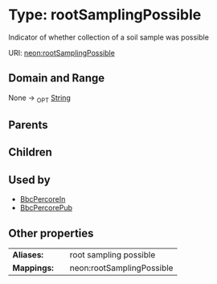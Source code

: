 
# Type: rootSamplingPossible


Indicator of whether collection of a soil sample was possible

URI: [neon:rootSamplingPossible](https://data.neonscience.org/rootSamplingPossible)


## Domain and Range

None ->  <sub>OPT</sub> [String](types/String.md)

## Parents


## Children


## Used by

 * [BbcPercoreIn](BbcPercoreIn.md)
 * [BbcPercorePub](BbcPercorePub.md)

## Other properties

|  |  |  |
| --- | --- | --- |
| **Aliases:** | | root sampling possible |
| **Mappings:** | | neon:rootSamplingPossible |

